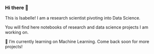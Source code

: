 ### Hi there 👋

This is Isabelle! I am a research scientist pivoting into Data Science.

You will find here notebooks of research and data science projects I am working on. 

🌱 I’m currently learning on Machine Learning. Come back soon for more projects!



<!--
**thecochenille/thecochenille** is a ✨ _special_ ✨ repository because its `README.md` (this file) appears on your GitHub profile.

Here are some ideas to get you started:

- 🔭 I’m currently working on ...

- 👯 I’m looking to collaborate on ...
- 🤔 I’m looking for help with ...
- 💬 Ask me about ...
- 📫 How to reach me: ...
- 😄 Pronouns: ...
- ⚡ Fun fact: ...
-->
